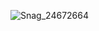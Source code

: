 ![Snag_24672664](https://github.com/Migrosderwahre/FreshAlert-Mirco/assets/162097689/2f552400-fd88-4306-b268-fb30024acd4a)

